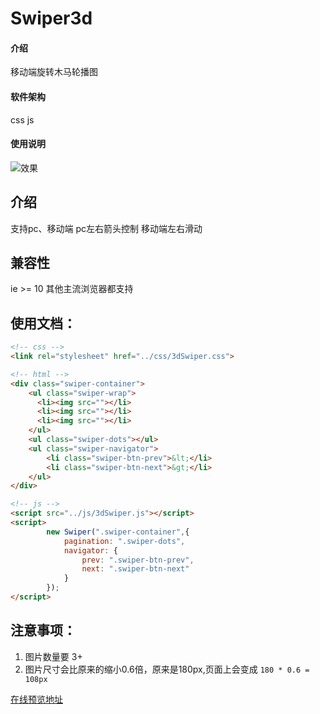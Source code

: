 # Swiper3d

#### 介绍
移动端旋转木马轮播图

#### 软件架构
css js



#### 使用说明

![效果](https://images.gitee.com/uploads/images/2019/1203/152715_c4215e29_2137661.png)
## 介绍
支持pc、移动端
pc左右箭头控制
移动端左右滑动
## 兼容性
ie >= 10
其他主流浏览器都支持
## 使用文档：
```html
<!-- css -->
<link rel="stylesheet" href="../css/3dSwiper.css">

<!-- html -->
<div class="swiper-container">
	<ul class="swiper-wrap">
      <li><img src=""></li> 
      <li><img src=""></li>
      <li><img src=""></li> 
	</ul>
	<ul class="swiper-dots"></ul>
	<ul class="swiper-navigator">
		<li class="swiper-btn-prev">&lt;</li>
		<li class="swiper-btn-next">&gt;</li>
	</ul>
</div>

<!-- js -->
<script src="../js/3dSwiper.js"></script>
<script>
		new Swiper(".swiper-container",{
			pagination: ".swiper-dots",
			navigator: {
				prev: ".swiper-btn-prev",
				next: ".swiper-btn-next"
			}
		});
</script>
```
## 注意事项：
1. 图片数量要 3+
3. 图片尺寸会比原来的缩小0.6倍，原来是180px,页面上会变成 `180 * 0.6 = 108px`

[在线预览地址](http://visitor009.gitee.io/specialaffect/html/%E6%97%8B%E8%BD%AC%E6%9C%A8%E9%A9%AC%E8%BD%AE%E6%92%AD%E5%9B%BE.html)

